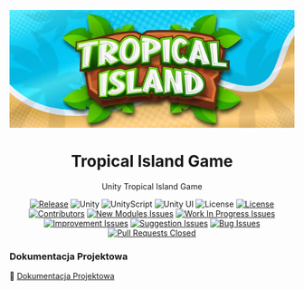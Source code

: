 <div align="center">

![Game Banner](https://raw.githubusercontent.com/DevDJpl/tropical-island-game/main/images/game-banner.png?token=GHSAT0AAAAAACIWMXVOD4PNGBBXIFI2RXMWZJFGSSA)

# Tropical Island Game
Unity Tropical Island Game

[![Release](https://img.shields.io/github/release/DevDJpl/tropical-island-game.svg)](https://github.com/DevDJpl/tropical-island-game/releases/)
![Unity](https://img.shields.io/badge/unity-000.svg?style=flat&logo=unity)
![UnityScript](https://img.shields.io/badge/unityscript-000.svg?style=flat&logo=unity)
![Unity UI](https://img.shields.io/badge/unity%20ui-000.svg?style=flat&logo=unity)
![License](https://img.shields.io/github/license/DevDJpl/tropical-island-game.svg)
[![License](https://img.shields.io/badge/license-MIT-blue.svg)](https://raw.githubusercontent.com/DevDJpl/tropical-island-game/master/LICENSE)
[![Contributors](https://img.shields.io/github/contributors/DevDJpl/tropical-island-game.svg)](https://github.com/DevDJpl/tropical-island-game/graphs/contributors)
[![New Modules Issues](https://img.shields.io/github/issues/DevDJpl/tropical-island-game/New%20Modules.svg?label=new%20modules)](https://github.com/DevDJpl/tropical-island-game/labels/New%20Modules)
[![Work In Progress Issues](https://img.shields.io/github/issues/DevDJpl/tropical-island-game/Work%20In%20Progress.svg?label=work%20in%20progress)](https://github.com/DevDJpl/tropical-island-game/labels/Work%20In%20Progress)
[![Improvement Issues](https://img.shields.io/github/issues/DevDJpl/tropical-island-game/Improvement.svg?label=improvement)](https://github.com/DevDJpl/tropical-island-game/labels/Improvement)
[![Suggestion Issues](https://img.shields.io/github/issues/DevDJpl/tropical-island-game/Suggestion.svg?label=suggestion)](https://github.com/DevDJpl/tropical-island-game/labels/Suggestion)
[![Bug Issues](https://img.shields.io/github/issues/DevDJpl/tropical-island-game/Bug.svg?label=bug)](https://github.com/DevDJpl/tropical-island-game/labels/Bug)
[![Pull Requests Closed](https://img.shields.io/github/issues-pr-closed/DevDJpl/tropical-island-game.svg)](https://github.com/DevDJpl/tropical-island-game/issues?q=is%3Apr+is%3Aclosed)

</div>


### Dokumentacja Projektowa

:memo: [Dokumentacja Projektowa](https://www.overleaf.com/read/bfckmxvctnwq)

